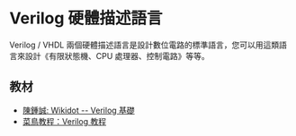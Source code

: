 # Verilog 硬體描述語言

Verilog / VHDL 兩個硬體描述語言是設計數位電路的標準語言，您可以用這類語言來設計《有限狀態機、CPU 處理器、控制電路》等等。

## 教材

* [陳鍾誠: Wikidot -- Verilog 基礎](http://ccckmit.wikidot.com/ve:basic)
* [菜鳥教程：Verilog 教程](https://www.runoob.com/w3cnote/verilog-tutorial.html)

 